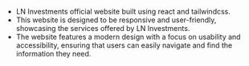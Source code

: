 - LN Investments official website built using react and tailwindcss.
- This website is designed to be responsive and user-friendly, showcasing the services offered by LN Investments.
- The website features a modern design with a focus on usability and accessibility, ensuring that users can easily navigate and find the information they need.
